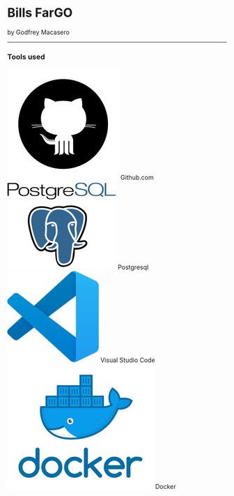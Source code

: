 # Bills FarGO

by Godfrey Macasero

---

### Tools used

![Image](assets/github.png) Github.com
![Image](assets/postgresql.png) Postgresql
![Image](assets/vscode.png) Visual Studio Code
![Image](assets/docker.png) Docker
